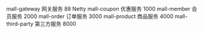 mall-gateway 网关服务  88 Netty 
mall-coupon 优惠服务   1000
mall-member 会员服务   2000
mall-order 订单服务   3000
mall-product 商品服务  4000
mall-third-party 第三方服务 8000